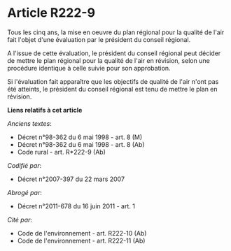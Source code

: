 # Article R222-9

Tous les cinq ans, la mise en oeuvre du plan régional pour la qualité de l'air fait l'objet d'une évaluation par le président
du conseil régional.

A l'issue de cette évaluation, le président du conseil régional peut décider de mettre le plan régional pour la qualité de
l'air en révision, selon une procédure identique à celle suivie pour son approbation.

Si l'évaluation fait apparaître que les objectifs de qualité de l'air n'ont pas été atteints, le président du conseil
régional est tenu de mettre le plan en révision.

**Liens relatifs à cet article**

_Anciens textes_:

  - Décret n°98-362 du 6 mai 1998 - art. 8 (M)
  - Décret n°98-362 du 6 mai 1998 - art. 8 (Ab)
  - Code rural - art. R*222-9 (Ab)

_Codifié par_:

  - Décret n°2007-397 du 22 mars 2007

_Abrogé par_:

  - Décret n°2011-678 du 16 juin 2011 - art. 1

_Cité par_:

  - Code de l'environnement - art. R222-10 (Ab)
  - Code de l'environnement - art. R222-11 (Ab)
